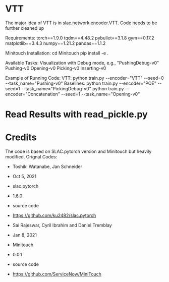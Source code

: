 # VTT
The major idea of VTT is in slac.network.encoder.VTT. Code needs to be further cleaned up

Requirements:
torch==1.9.0
tqdm==4.48.2
pybullet==3.1.8
gym==0.17.2
matplotlib==3.4.3
numpy==1.21.2
pandas==1.1.2

Minitouch Installation:
cd Minitouch
pip install -e .

Available Tasks: Visualization with Debug mode, e.g., "PushingDebug-v0"
Pushing-v0
Opening-v0
Picking-v0
Inserting-v0


Example of Running Code:
VTT:
python train.py --encoder="VTT" --seed=0 --task_name="Pushing-v0"
Baselines:
python train.py --encoder="POE" --seed=1 --task_name="PickingDebug-v0"
python train.py --encoder="Concatenation" --seed=1 --task_name="Opening-v0"

# Read Results with read_pickle.py

# Credits
The code is based on SLAC.pytorch version and Minitouch but heavily modified.
Orignal Codes:

- Toshiki Watanabe, Jan Schneider
- Oct 5, 2021
- slac.pytorch
- 1.6.0
- source code
- https://github.com/ku2482/slac.pytorch

- Sai Rajeswar, Cyril Ibrahim and Daniel Tremblay
- Jan 8, 2021
- Minitouch
- 0.0.1
- source code
- https://github.com/ServiceNow/MiniTouch
